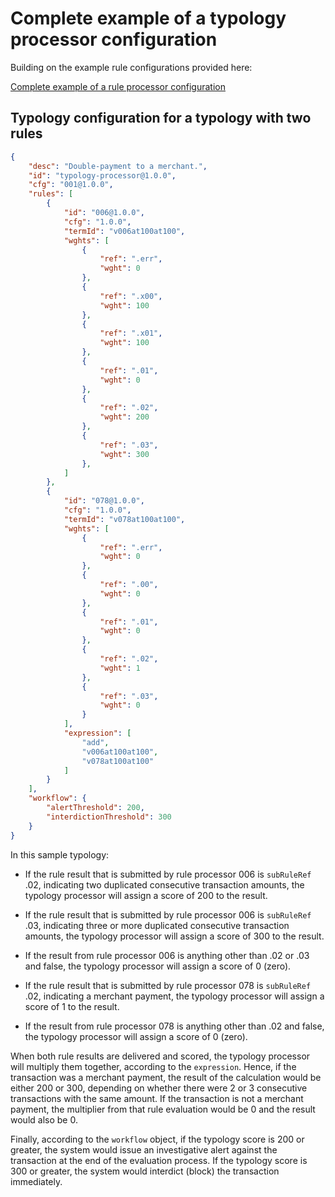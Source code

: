 <!-- SPDX-License-Identifier: Apache-2.0 -->

# Complete example of a typology processor configuration

Building on the example rule configurations provided here:

[Complete example of a rule processor configuration](/product/complete-example-of-a-rule-processor-configuration.md)

## Typology configuration for a typology with two rules

```JSON
{
    "desc": "Double-payment to a merchant.",
    "id": "typology-processor@1.0.0",
    "cfg": "001@1.0.0",
    "rules": [
        {
            "id": "006@1.0.0",
            "cfg": "1.0.0",
            "termId": "v006at100at100",
            "wghts": [
                {
                    "ref": ".err",
                    "wght": 0
                },
                {
                    "ref": ".x00",
                    "wght": 100
                },
                {
                    "ref": ".x01",
                    "wght": 100
                },
                {
                    "ref": ".01",
                    "wght": 0
                },
                {
                    "ref": ".02",
                    "wght": 200
                },
                {
                    "ref": ".03",
                    "wght": 300
                },
            ]
        },
        {
            "id": "078@1.0.0",
            "cfg": "1.0.0",
            "termId": "v078at100at100",
            "wghts": [
                {
                    "ref": ".err",
                    "wght": 0
                },
                {
                    "ref": ".00",
                    "wght": 0
                },
                {
                    "ref": ".01",
                    "wght": 0
                },
                {
                    "ref": ".02",
                    "wght": 1
                },
                {
                    "ref": ".03",
                    "wght": 0
                }
            ],
            "expression": [
                "add",
                "v006at100at100",
                "v078at100at100"
            ]
        }
    ],
    "workflow": {
        "alertThreshold": 200,
        "interdictionThreshold": 300
    }
}
```

In this sample typology:

*   If the rule result that is submitted by rule processor 006 is `subRuleRef` .02, indicating two duplicated consecutive transaction amounts, the typology processor will assign a score of 200 to the result.
    
*   If the rule result that is submitted by rule processor 006 is `subRuleRef` .03, indicating three or more duplicated consecutive transaction amounts, the typology processor will assign a score of 300 to the result.
    
*   If the result from rule processor 006 is anything other than .02 or .03 and false, the typology processor will assign a score of 0 (zero).
    
*   If the rule result that is submitted by rule processor 078 is `subRuleRef` .02, indicating a merchant payment, the typology processor will assign a score of 1 to the result.
    
*   If the result from rule processor 078 is anything other than .02 and false, the typology processor will assign a score of 0 (zero).
    

When both rule results are delivered and scored, the typology processor will multiply them together, according to the `expression`. Hence, if the transaction was a merchant payment, the result of the calculation would be either 200 or 300, depending on whether there were 2 or 3 consecutive transactions with the same amount. If the transaction is not a merchant payment, the multiplier from that rule evaluation would be 0 and the result would also be 0.

Finally, according to the `workflow` object, if the typology score is 200 or greater, the system would issue an investigative alert against the transaction at the end of the evaluation process. If the typology score is 300 or greater, the system would interdict (block) the transaction immediately.